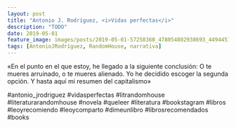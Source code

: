 ```yaml
---
layout: post
title: "Antonio J. Rodríguez, <i>Vidas perfectas</i>"
description: "TODO"
date: 2019-05-01
feature_image: images/posts/2019-05-01-57258360_478054802938693_4494457662533418060_n_17997834577204879.jpg
tags: [AntonioJRodríguez, RandomHouse, narrativa]
---
```


«En el punto en el que estoy, he llegado a la siguiente conclusión:
O te mueres arruinado, o te mueres alienado.
Yo he decidido escoger la segunda opción.
Y hasta aquí mi resumen del capitalismo»
<!--more-->

#antonio_jrodriguez #vidasperfectas #litrandomhouse #literaturarandomhouse #novela #queleer #literatura #bookstagram #libros #leoyrecomiendo #leoycomparto #dimeunlibro #librosrecomendados #books


